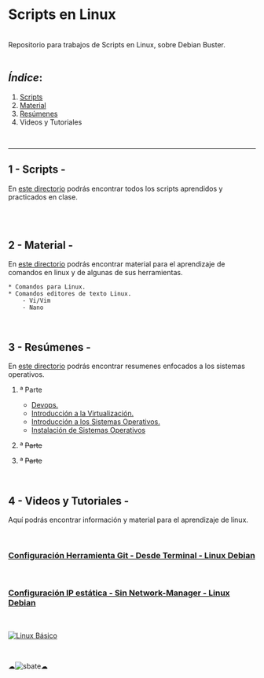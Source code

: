 # Scripts en Linux

<br>
Repositorio para trabajos de Scripts en Linux, sobre Debian Buster.
<br>
<br>

## *Índice*:

1. [Scripts](https://github.com/Mbonillac/scripts-linux/tree/main/Scripts)
2. [Material](https://github.com/Mbonillac/scripts-linux/tree/main/Material)
3. [Resúmenes](https://github.com/Mbonillac/scripts-linux/tree/main/Resumenes)
4. Videos y Tutoriales
       
<br>

---

## 1 - Scripts -

En [este directorio](https://github.com/Mbonillac/scripts-linux/tree/main/Scripts) podrás encontrar todos los scripts aprendidos y practicados en clase.

<br>
<br>

## 2 - Material -

En [este directorio](https://github.com/Mbonillac/scripts-linux/tree/main/Material) podrás encontrar material para el aprendizaje de comandos en linux y de algunas de sus herramientas.

    * Comandos para Linux. 
    * Comandos editores de texto Linux.
        - Vi/Vim
        - Nano

<br>

## 3 - Resúmenes -

 En [este directorio](https://github.com/Mbonillac/scripts-linux/tree/main/Resumenes) podrás encontrar resumenes enfocados a los sistemas operativos.

1. ª Parte
    - [Devops.](https://github.com/Mbonillac/scripts-linux/blob/main/Resumenes/DEVOPS.pdf)
    - [Introducción a la Virtualización.](https://github.com/Mbonillac/scripts-linux/blob/main/Resumenes/Introducci%C3%B3n%20a%20la%20Virtualizaci%C3%B3n.pdf)
    - [Introducción a los Sistemas Operativos.](https://github.com/Mbonillac/scripts-linux/blob/main/Resumenes/Introducci%C3%B3n%20a%20los%20Sistemas%20Operativos.pdf)
    - [Instalación de Sistemas Operativos](https://github.com/Mbonillac/scripts-linux/blob/main/Resumenes/Instalaci%C3%B3n%20de%20Sistemas%20Operativos.pdf)
   
    
    

2. ª ~~Parte~~
3. ª ~~Parte~~



        

 <br>
 

## 4 - Videos y Tutoriales -

Aquí podrás encontrar información y material para el aprendizaje de linux.

<br>

### [Configuración Herramienta Git - Desde Terminal - Linux Debian](https://github.com/Mbonillac/scripts-linux/tree/main/Conf_Herramienta_Git)

<br>

### [Configuración IP estática - Sin Network-Manager - Linux Debian](https://youtu.be/rSYQQUSg2z0)
<br>

[![Linux Básico](https://sinergiaformacion.es/wp-content/uploads/2014/10/linux-basico1.jpg)](https://youtu.be/rSYQQUSg2z0)

<br>

☁![sbate](https://lh3.googleusercontent.com/proxy/HDmlpB-27x04831Ut4IZppeMJiKtYuO85eWWwyXBfIgBE5KhyBIK9aX5Pduyamt46W-GReSQUIss1GExt8bfGaN2BdRVta9MigH199owTcKlriYUN0Ah4f-R9HQu)☁ 